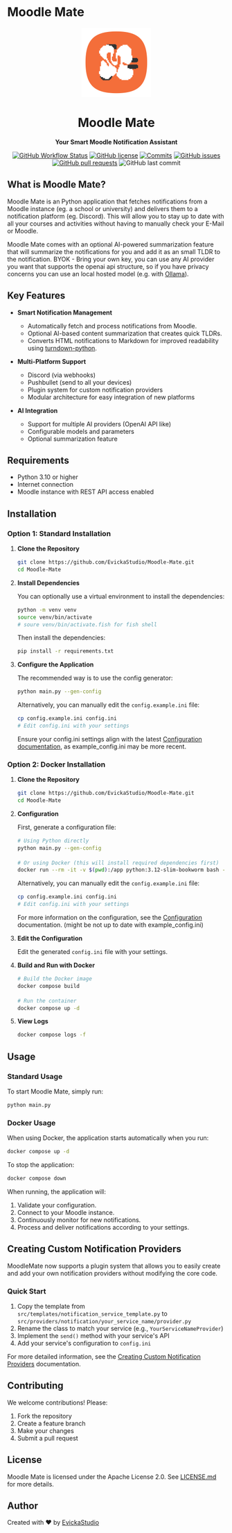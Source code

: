 # Moodle Mate

<div align="center">
  <img src="assets/logo.svg" alt="Moodle Mate Logo" width="160">
  <h1>Moodle Mate</h1>
  <p><strong>Your Smart Moodle Notification Assistant</strong></p>
</div>

<p align="center">
  <a href="https://github.com/EvickaStudio/Moodle-Mate/actions"><img alt="GitHub Workflow Status" src="https://img.shields.io/github/actions/workflow/status/EvickaStudio/Moodle-Mate/ci.yml?+label=Build%20Status"></a>
  <a href="https://github.com/EvickaStudio/Moodle-Mate/blob/main/LICENSE.md"><img alt="GitHub license" src="https://img.shields.io/github/license/EvickaStudio/Moodle-Mate"></a>
  <a href="https://github.com/EvickaStudio/Moodle-Mate/commits"><img alt="Commits" src="https://img.shields.io/github/commit-activity/m/EvickaStudio/Moodle-Mate?label=commits"></a>
  <a href="https://github.com/EvickaStudio/Moodle-Mate/issues"><img alt="GitHub issues" src="https://img.shields.io/github/issues/EvickaStudio/Moodle-Mate"></a>
  <a href="https://github.com/EvickaStudio/Moodle-Mate/pulls"><img alt="GitHub pull requests" src="https://img.shields.io/github/issues-pr/EvickaStudio/Moodle-Mate"></a>
  <img alt="GitHub last commit" src="https://img.shields.io/github/last-commit/EvickaStudio/Moodle-Mate">
</p>

## What is Moodle Mate?

Moodle Mate is an Python application that fetches notifications from a Moodle instance (eg. a school or university) and delivers them to a notification platform (eg. Discord). This will allow you to stay up to date with all your courses and activities without having to manually check your E-Mail or Moodle.

Moodle Mate comes with an optional AI-powered summarization feature that will summarize the notifications for you and add it as an small TLDR to the notification. BYOK - Bring your own key, you can use any AI provider you want that supports the openai api structure, so if you have privacy concerns you can use an local hosted model (e.g. with [Ollama](https://ollama.ai/)).

## Key Features

- **Smart Notification Management**
  - Automatically fetch and process notifications from Moodle.
  - Optional AI-based content summarization that creates quick TLDRs.
  - Converts HTML notifications to Markdown for improved readability using [turndown-python](https://github.com/EvickaStudio/turndown-python).

- **Multi-Platform Support**
  - Discord (via webhooks)
  - Pushbullet (send to all your devices)
  - Plugin system for custom notification providers
  - Modular architecture for easy integration of new platforms

- **AI Integration**
  - Support for multiple AI providers (OpenAI API like)
  - Configurable models and parameters
  - Optional summarization feature

## Requirements

- Python 3.10 or higher
- Internet connection
- Moodle instance with REST API access enabled

## Installation

### Option 1: Standard Installation

1. **Clone the Repository**

   ```bash
   git clone https://github.com/EvickaStudio/Moodle-Mate.git
   cd Moodle-Mate
   ```

2. **Install Dependencies**

   You can optionally use a virtual environment to install the dependencies:

   ```bash
   python -m venv venv
   source venv/bin/activate
   # soure venv/bin/activate.fish for fish shell
   ```

   Then install the dependencies:

   ```bash
   pip install -r requirements.txt
   ```

3. **Configure the Application**

   The recommended way is to use the config generator:

   ```bash
   python main.py --gen-config
   ```

   Alternatively, you can manually edit the `config.example.ini` file:

   ```bash
   cp config.example.ini config.ini
   # Edit config.ini with your settings
   ```

   Ensure your config.ini settings align with the latest [Configuration documentation](src/core/config/README.md), as example_config.ini may be more recent.

### Option 2: Docker Installation

1. **Clone the Repository**

   ```bash
   git clone https://github.com/EvickaStudio/Moodle-Mate.git
   cd Moodle-Mate
   ```

2. **Configuration**

   First, generate a configuration file:

   ```bash
   # Using Python directly
   python main.py --gen-config
   
   # Or using Docker (this will install required dependencies first)
   docker run --rm -it -v $(pwd):/app python:3.12-slim-bookworm bash -c "pip install -r /app/requirements.txt && python /app/main.py --gen-config"
   ```

   Alternatively, you can manually edit the `config.example.ini` file:

   ```bash
   cp config.example.ini config.ini
   # Edit config.ini with your settings
   ```

   For more information on the configuration, see the [Configuration](src/core/config/README.md) documentation. (might be not up to date with example_config.ini)

3. **Edit the Configuration**

   Edit the generated `config.ini` file with your settings.

4. **Build and Run with Docker**

   ```bash
   # Build the Docker image
   docker compose build
   
   # Run the container
   docker compose up -d
   ```

5. **View Logs**

   ```bash
   docker compose logs -f
   ```

## Usage

### Standard Usage

To start Moodle Mate, simply run:

```bash
python main.py
```

### Docker Usage

When using Docker, the application starts automatically when you run:

```bash
docker compose up -d
```

To stop the application:

```bash
docker compose down
```

When running, the application will:

1. Validate your configuration.
2. Connect to your Moodle instance.
3. Continuously monitor for new notifications.
4. Process and deliver notifications according to your settings.

## Creating Custom Notification Providers

MoodleMate now supports a plugin system that allows you to easily create and add your own notification providers without modifying the core code.

### Quick Start

1. Copy the template from `src/templates/notification_service_template.py` to `src/providers/notification/your_service_name/provider.py`
2. Rename the class to match your service (e.g., `YourServiceNameProvider`)
3. Implement the `send()` method with your service's API
4. Add your service's configuration to `config.ini`

For more detailed information, see the [Creating Custom Notification Providers](docs/CUSTOM_PROVIDERS.md) documentation.

## Contributing

We welcome contributions! Please:

1. Fork the repository
2. Create a feature branch
3. Make your changes
4. Submit a pull request

## License

Moodle Mate is licensed under the Apache License 2.0. See [LICENSE.md](LICENSE.md) for more details.

## Author

Created with ❤️ by [EvickaStudio](https://github.com/EvickaStudio)
